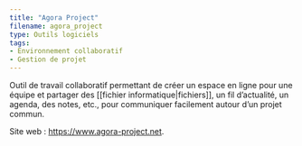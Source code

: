 ```yaml
---
title: "Agora Project"
filename: agora_project
type: Outils logiciels
tags:
- Environnement collaboratif
- Gestion de projet
---
```


Outil de travail collaboratif permettant de créer un espace en ligne pour une équipe et partager des [[fichier informatique|fichiers]], un fil d’actualité, un agenda, des notes, etc., pour communiquer facilement autour d’un projet commun.

Site web : <https://www.agora-project.net>.

